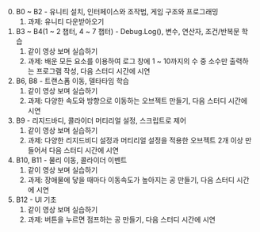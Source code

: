 0. B0 ~ B2 - 유니티 설치, 인터페이스와 조작법, 게임 구조와 프로그래밍
	1. 과제: 유니티 다운받아오기
1. B3 ~ B4(1 ~ 2 챕터, 4 ~ 7 챕터) - Debug.Log(), 변수, 연산자, 조건/반복문 학습
	1. 같이 영상 보며 실습하기
	2. 과제: 배운 모든 요소를 이용하여 로그 창에 1 ~ 10까지의 수 중 소수만 출력하는 프로그램 작성, 다음 스터디 시간에 시연
2. B6, B8 - 트랜스폼 이동, 델타타임 학습
	1. 같이 영상 보며 실습하기
	2. 과제: 다양한 속도와 방향으로 이동하는 오브젝트 만들기, 다음 스터디 시간에 시연
3. B9 - 리지드바디, 콜라이더 머티리얼 설정, 스크립트로 제어
	1. 같이 영상 보며 실습하기
	2. 과제: 다양한 리지드비디 설정과 머티리얼 설정을 적용한 오브젝트 2개 이상 만들어서 다음 스터디 시간에 시연
4. B10, B11 - 물리 이동, 콜라이더 이벤트
	1. 같이 영상 보며 실습하기
	2. 과제: 장애물에 닿을 때마다 이동속도가 높아지는 공 만들기, 다음 스터디 시간에 시연
5. B12 - UI 기초
	1. 같이 영상 보며 실습하기
	2. 과제: 버튼을 누르면 점프하는 공 만들기, 다음 스터디 시간에 시연
